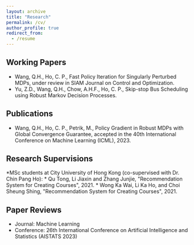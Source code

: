 ```yaml
---
layout: archive
title: "Research"
permalink: /cv/
author_profile: true
redirect_from:
  - /resume
---
```


## Working Papers

* Wang, Q.H., Ho, C. P., Fast Policy Iteration for Singularly Perturbed MDPs, under review in SIAM Journal on Control and Optimization.
* Yu, Z.D., Wang, Q.H., Chow, A.H.F., Ho, C. P., Skip-stop Bus Scheduling using Robust Markov Decision Processes.

## Publications

* Wang, Q.H., Ho, C. P., Petrik, M., Policy Gradient in Robust MDPs with Global Convergence Guarantee, accepted in the 40th International Conference on Machine Learning (ICML), 2023.
  
## Research Supervisions

*MSc students at City University of Hong Kong (co-supervised with Dr. Chin Pang Ho):
    * Qu Tong, Li Jiaxin and Zhang Junjie, "Recommendation System for Creating Courses", 2021.
    * Wong Ka Wai, Li Ka Ho, and Choi Sheung Shing, "Recommendation System for Creating Courses", 2021.

## Paper Reviews

* Journal: Machine Learning
* Conference: 26th International Conference on Artificial Intelligence and Statistics (AISTATS 2023)
